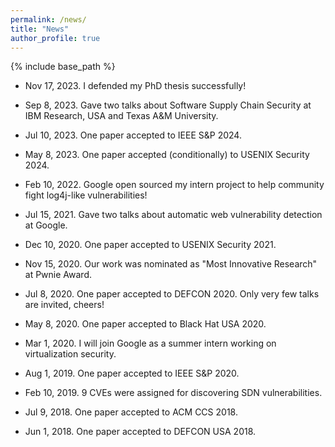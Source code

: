 ```yaml
---
permalink: /news/
title: "News"
author_profile: true
---
```


{% include base_path %}

* Nov 17, 2023. I defended my PhD thesis successfully!

* Sep 8, 2023. Gave two talks about Software Supply Chain Security at IBM Research, USA and Texas A&M University.

* Jul 10, 2023. One paper accepted to IEEE S&P 2024.

* May 8, 2023. One paper accepted (conditionally) to USENIX Security 2024.

* Feb 10, 2022. Google open sourced my intern project to help community fight log4j-like vulnerabilities!

* Jul 15, 2021. Gave two talks about automatic web vulnerability detection at Google. 

* Dec 10, 2020. One paper accepted to USENIX Security 2021.

* Nov 15, 2020. Our work was nominated as "Most Innovative Research" at Pwnie Award.

* Jul 8, 2020. One paper accepted to DEFCON 2020. Only very few talks are invited, cheers!

* May 8, 2020. One paper accepted to Black Hat USA 2020.

* Mar 1, 2020. I will join Google as a summer intern working on virtualization security.

* Aug 1, 2019. One paper accepted to IEEE S&P 2020.

* Feb 10, 2019. 9 CVEs were assigned for discovering SDN vulnerabilities.

* Jul 9, 2018. One paper accepted to ACM CCS 2018.

* Jun 1, 2018. One paper accepted to DEFCON USA 2018.
